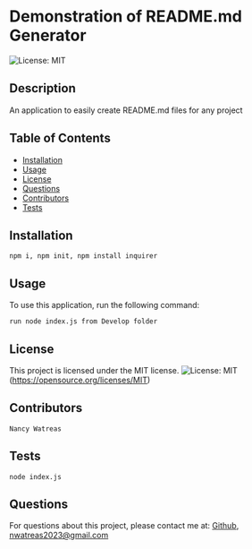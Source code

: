 # Demonstration of README.md Generator

  ![License: MIT](https://img.shields.io/badge/License-MIT-yellow.svg)

## Description

An application to easily create README.md files for any project

## Table of Contents

* [Installation](#installation)
* [Usage](#usage)
* [License](#license)
* [Questions](#questions)
* [Contributors](#contributors)
* [Tests](#tests)

## Installation
```
npm i, npm init, npm install inquirer
```
 
## Usage
To use this application, run the following command:
```
run node index.js from Develop folder
```


## License

This project is licensed under the MIT license. ![License: MIT](https://img.shields.io/badge/License-MIT-yellow.svg)(https://opensource.org/licenses/MIT)


## Contributors
```
Nancy Watreas
```

## Tests
```
node index.js
```
 
## Questions
For questions about this project, please contact me at: 
[Github](https://github.com/noIDEA-tech),
[nwatreas2023@gmail.com](mailto:nwatreas2023@gmail.com)
 
 
